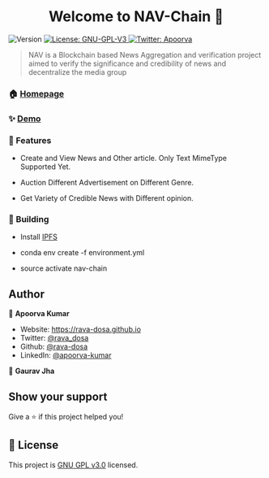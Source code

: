 <h1 align="center">Welcome to NAV-Chain 👋</h1>
<p>
  <img alt="Version" src="https://img.shields.io/badge/version-1.0-blue.svg?cacheSeconds=2592000" />
  <a href="https://github.com/rava-dosa/NAV-Chain/blob/master/LICENSE" target="_blank">
    <img alt="License: GNU-GPL-V3" src="https://img.shields.io/badge/License-GPLv3-blue.svg" />
  </a>
  <a href="https://twitter.com/rava_dosa" target="_blank">
    <img alt="Twitter: Apoorva" src="https://img.shields.io/twitter/follow/rava_dosa.svg?style=social" />
  </a>
</p>

> NAV is a Blockchain based News Aggregation and verification project aimed to verify the significance and credibility of news and decentralize the media group


### 🏠 [Homepage](https://docs.google.com/document/d/e/2PACX-1vSmf4iczknVyHGGmgKSXIcaQrSZF47yIi_Ze0WyqfdKYi9GQ6rr-o5_weIqSZ39Bw3EBqJlqDfpK_NA/pub)

### ✨ [Demo]()

### 📝 Features

- Create and View News and Other article. Only Text MimeType Supported Yet.

- Auction Different Advertisement on Different Genre.

- Get Variety of Credible News with Different opinion.

### 🚀 Building

- Install [IPFS](https://docs.ipfs.io/install/command-line/#linux) 

- conda env create -f environment.yml

- source activate nav-chain 

## Author

👤 **Apoorva Kumar**

* Website: https://rava-dosa.github.io
* Twitter: [@rava_dosa](https://twitter.com/rava_dosa)
* Github: [@rava-dosa](https://github.com/rava-dosa/)
* LinkedIn: [@apoorva-kumar](https://linkedin.com/in/apoorva-kumar/)

👤 **Gaurav Jha**

## Show your support


Give a ⭐️ if this project helped you!

## 📝 License

This project is [GNU GPL v3.0](https://github.com/rava-dosa/NAV-Chain/blob/master/LICENSE) licensed.
